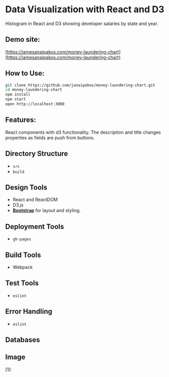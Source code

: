 # Data Visualization with React and D3
Histogram in React and D3 showing developer salaries by state and year.

## Demo site:
[https://jamesanaipakos.com/money-laundering-chart](https://jamesanaipakos.com/money-laundering-chart)

## How to Use:
```bash
git clone https://github.com/janaipakos/money-laundering-chart.git
cd money-laundering-chart
npm install
npm start
open http://localhost:3000
```

## Features:
React components with d3 functionality. The description and title changes properties as fields are push from buttons.

## Directory Structure
- `src`
- `build`

## Design Tools
- React and ReactDOM
- D3.js
- [**Bootstrap**](http://getbootstrap.com/) for layout and styling.

## Deployment Tools
- `gh-pages`

## Build Tools
- Webpack

## Test Tools
- `eslint`

## Error Handling
- `eslint`

## Databases

## Image

[1]:

